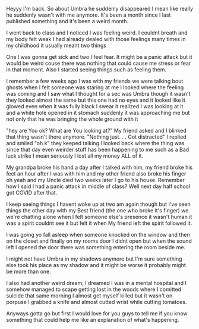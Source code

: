 Heyyy I'm back. So about Umbra he suddenly disappeared I mean like really he suddenly wasn't with me anymore. It's been a month since I last published something and it's been a weird month. 

I went back to class and I noticed I was feeling weird. I couldnt breath and my body felt weak I had already dealed with those feelings many times in my childhood it usually meant two things 

One I was gonna get sick and two I feel fear. It might be a panic attack but it would be weird couse there was nothing that could cause me stress or fear in that moment. Also I started seeing things such as feeling them.

I remember a few weeks ago I was with my friends we were talking bout ghosts when I felt someone was staring at me I looked where the feeling was coming and I saw what I thought for a sec was Umbra though it wasn't they looked almost the same but this one had no eyes and it looked like it glowed even when it was fully black I swear it realized I was looking at it and a white hole opened in it stomach suddenly it was approaching me but not only that he was bringing the whole ground with it

"hey are You ok? What are You looking at?" My friend asked and I blinked that thing wasn't there anymore. "Nothing just. . . Got distracted" I replied and smiled "oh k" they keeped talking I looked back where the thing was since that day even weirder stuff has been happening to me such as a Bad luck strike I mean seriously I lost all my money ALL of it.

My grandpa broke his hand a day after I talked with him, my friend broke his feet an hour after I was with him and my other friend also broke his finger oh yeah and my Uncle died two weeks later I go to his house. Remember how I said I had a panic attack in middle of class? Well next day half school got COVID after that. 

I keep seeing things I havent woke up at two am again though but I've seen things the other day with my Best friend (the one who broke it's finger) we we're chatting alone when I felt someone else's presence it wasn't human it was a spirit couldnt see it but felt it when My friend left the spirit followed it.

I was going yo fall asleep when someone knocked on the window and then on the closet and finally on my rooms door I didnt open but when the sound left I opened the door there was something entering the room beside me.

I might not have Umbra in my shadows anymore but I'm sure something else took his place as my shadow and it might be worse it probably might be more than one.

I also had another weird dream, I dreamed I was in a mental hospital and I somehow managed to scape getting lost in the woods where I comitted suicide that same morning I almost get myself killed but it wasn't on porpuse I grabbed a knife and almost cutted wrist while cutting tomatoes.

Anyways gotta go but first I would love for you guys to tell me if you know something that could help me like an explanation of what's happening.
